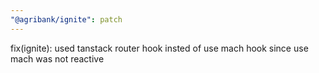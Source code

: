 ```yaml
---
"@agribank/ignite": patch
---
```


fix(ignite): used tanstack router hook insted of use mach hook since use mach was not reactive
